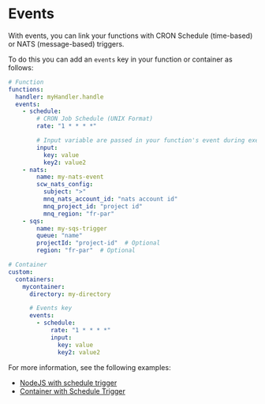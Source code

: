 # Events

With events, you can link your functions with CRON Schedule (time-based) or NATS (message-based) triggers.

To do this you can add an `events` key in your function or container as follows:

```yml
# Function
functions:
  handler: myHandler.handle
  events:
    - schedule:
        # CRON Job Schedule (UNIX Format)
        rate: "1 * * * *"

        # Input variable are passed in your function's event during execution
        input:
          key: value
          key2: value2
    - nats:
        name: my-nats-event
        scw_nats_config:
          subject: ">"
          mnq_nats_account_id: "nats account id"
          mnq_project_id: "project id"
          mnq_region: "fr-par"
    - sqs:
        name: my-sqs-trigger
        queue: "name"
        projectId: "project-id"  # Optional
        region: "fr-par"  # Optional

# Container
custom:
  containers:
    mycontainer:
      directory: my-directory

      # Events key
      events:
        - schedule:
            rate: "1 * * * *"
            input:
              key: value
              key2: value2
```

For more information, see the following examples:

- [NodeJS with schedule trigger](../examples/nodejs-schedule)
- [Container with Schedule Trigger](../examples/container-schedule)
